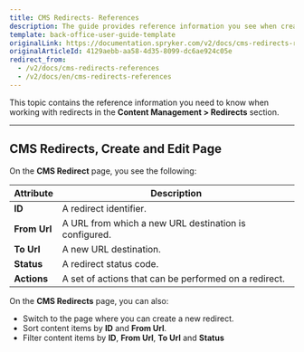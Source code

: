 ```yaml
---
title: CMS Redirects- References
description: The guide provides reference information you see when creating and updating URL redirects in the Back Office.
template: back-office-user-guide-template
originalLink: https://documentation.spryker.com/v2/docs/cms-redirects-references
originalArticleId: 4129aebb-aa58-4d35-8099-dc6ae924c05e
redirect_from:
  - /v2/docs/cms-redirects-references
  - /v2/docs/en/cms-redirects-references
---
```


This topic contains the reference information you need to know when working with redirects in the **Content Management > Redirects** section.
***

## CMS Redirects, Create and Edit Page
On the **CMS Redirect** page, you see the following:

| Attribute | Description |
| --- | --- |
| **ID** | A redirect identifier. |
|**From Url**  | A URL from which a new URL destination is configured. |
| **To Url** | A new URL destination. |
| **Status** | A redirect status code. |
| **Actions** | A set of actions that can be performed on a redirect. |

On the **CMS Redirects** page, you can also:

* Switch to the page where you can create a new redirect.
* Sort content items by **ID** and **From Url**.
* Filter content items by **ID**, **From Url**, **To Url** and **Status**
